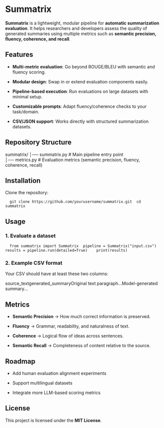 Summatrix
============

**Summatrix** is a lightweight, modular pipeline for **automatic summarization evaluation**. It helps researchers and developers assess the quality of generated summaries using multiple metrics such as **semantic precision, fluency, coherence, and recall**.

Features
-----------

*   **Multi-metric evaluation**: Go beyond ROUGE/BLEU with semantic and fluency scoring.
    
*   **Modular design**: Swap in or extend evaluation components easily.
    
*   **Pipeline-based execution**: Run evaluations on large datasets with minimal setup.
    
*   **Customizable prompts**: Adapt fluency/coherence checks to your task/domain.
    
*   **CSV/JSON support**: Works directly with structured summarization datasets.
    

 Repository Structure
-----------------------
summatrix/  │── summatrix.py        # Main pipeline entry point  
            │── metrics.py          # Evaluation metrics (semantic precision, fluency, coherence, recall)  
            
Installation
---------------

Clone the repository:

`   git clone https://github.com/yourusername/summatrix.git  cd summatrix   `


Usage
-----------

### 1\. Evaluate a dataset
`   from summatrix import Summatrix  pipeline = Summatrix("input.csv")    results = pipeline.run(detailed=True)    print(results)   `

### 2\. Example CSV format

Your CSV should have at least these two columns:

source\_textgenerated\_summaryOriginal text paragraph...Model-generated summary...

Metrics
----------

*   **Semantic Precision** → How much correct information is preserved.
    
*   **Fluency** → Grammar, readability, and naturalness of text.
    
*   **Coherence** → Logical flow of ideas across sentences.
    
*   **Semantic Recall** → Completeness of content relative to the source.
    

Roadmap
----------

*   Add human evaluation alignment experiments
    
*   Support multilingual datasets
    
*   Integrate more LLM-based scoring metrics
    


License
----------

This project is licensed under the **MIT License**.
